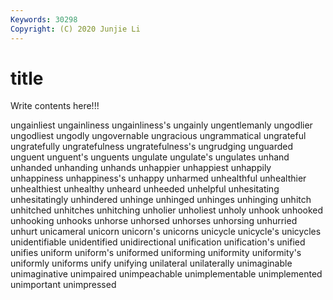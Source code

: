 ```yaml
---
Keywords: 30298
Copyright: (C) 2020 Junjie Li
---
```


# title

Write contents here!!!

ungainliest 
ungainliness 
ungainliness's 
ungainly 
ungentlemanly 
ungodlier 
ungodliest 
ungodly 
ungovernable 
ungracious
ungrammatical 
ungrateful 
ungratefully 
ungratefulness 
ungratefulness's 
ungrudging 
unguarded 
unguent 
unguent's 
unguents
ungulate 
ungulate's 
ungulates 
unhand 
unhanded 
unhanding 
unhands 
unhappier 
unhappiest 
unhappily
unhappiness 
unhappiness's 
unhappy 
unharmed 
unhealthful 
unhealthier 
unhealthiest 
unhealthy 
unheard 
unheeded
unhelpful 
unhesitating 
unhesitatingly 
unhindered 
unhinge 
unhinged 
unhinges 
unhinging 
unhitch 
unhitched
unhitches 
unhitching 
unholier 
unholiest 
unholy 
unhook 
unhooked 
unhooking 
unhooks 
unhorse
unhorsed 
unhorses 
unhorsing 
unhurried 
unhurt 
unicameral 
unicorn 
unicorn's 
unicorns 
unicycle
unicycle's 
unicycles 
unidentifiable 
unidentified 
unidirectional 
unification 
unification's 
unified 
unifies 
uniform
uniform's 
uniformed 
uniforming 
uniformity 
uniformity's 
uniformly 
uniforms 
unify 
unifying 
unilateral
unilaterally 
unimaginable 
unimaginative 
unimpaired 
unimpeachable 
unimplementable 
unimplemented 
unimportant 
unimpressed 
